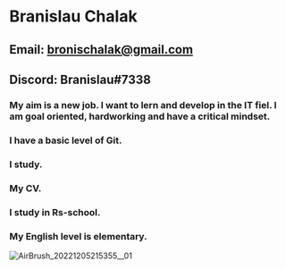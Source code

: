 # Branislau Chalak
## Email: bronischalak@gmail.com
## Discord: Branislau#7338
### My aim is a new job. I want to lern and develop in the IT fiel. I am goal oriented, hardworking and have a critical mindset.
### I have a basic level of Git.
### I study.
### My CV.
### I study in Rs-school.
### My English level is elementary.
![AirBrush_20221205215355__01](https://user-images.githubusercontent.com/119881520/206571784-d6ca0dbf-159a-4e24-a3b2-e184db7a1523.jpg)
